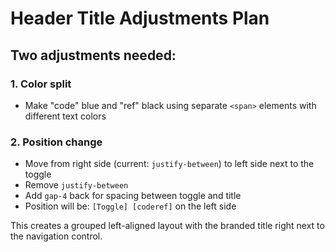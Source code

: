 # Header Title Adjustments Plan

## Two adjustments needed:

### 1. Color split

- Make "code" blue and "ref" black using separate `<span>` elements with different text colors

### 2. Position change

- Move from right side (current: `justify-between`) to left side next to the toggle
- Remove `justify-between`
- Add `gap-4` back for spacing between toggle and title
- Position will be: `[Toggle] [coderef]` on the left side

This creates a grouped left-aligned layout with the branded title right next to the navigation control.
